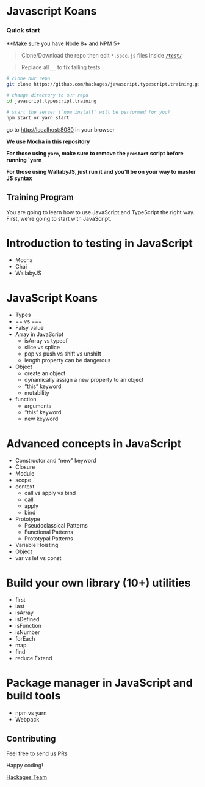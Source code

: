 # Javascript Koans 

### Quick start
**Make sure you have Node 8+ and NPM 5+
> Clone/Download the repo then edit `*.spec.js` files inside [`/test/`](/test/)

> Replace all `__` to fix failing tests

```bash
# clone our repo
git clone https://github.com/hackages/javascript.typescript.training.git

# change directory to our repo
cd javascript.typescript.training

# start the server (`npm install` will be performed for you)
npm start or yarn start

```
go to [http://localhost:8080](http://localhost:8080) in your browser

**We use Mocha in this repository**

**For those using `yarn`, make sure to remove the `prestart` script before running `yarn**

**For those using **WallabyJS**, just run it and you'll be on your way to master JS syntax**


## Training Program
You are going to learn how to use JavaScript and TypeScript the right way.
First, we're going to start with JavaScript.

# Introduction to testing in JavaScript
- Mocha
- Chai
- WallabyJS
# JavaScript Koans
- Types
- == vs ===
- Falsy value
- Array in JavaScript
    - isArray vs typeof
    - slice vs splice
    - pop vs push vs shift vs unshift
    - length property can be dangerous
- Object
    - create an object
    - dynamically assign a new property to an object
    - “this” keyword
    - mutability
- function
    - arguments
    - “this” keyword
    - new keyword

# Advanced concepts in JavaScript
- Constructor and “new” keyword
- Closure
- Module
- scope
- context
    - call vs apply vs bind
    - call
    - apply
    - bind
- Prototype
    - Pseudoclassical Patterns
    - Functional Patterns
    - Prototypal Patterns
- Variable Hoisting
- Object
- var vs let vs const
# Build your own library (10+) utilities
- first
- last
- isArray
- isDefined
- isFunction
- isNumber
- forEach
- map
- find
- reduce
Extend
# Package manager in JavaScript and build tools
- npm vs yarn
- Webpack


## Contributing
Feel free to send us PRs

Happy coding!

[Hackages Team](http://hackages.io)
